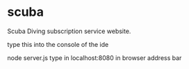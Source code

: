 # scuba
Scuba Diving subscription service website.

type this into the console of the ide 

node server.js
type in localhost:8080 in browser address bar
